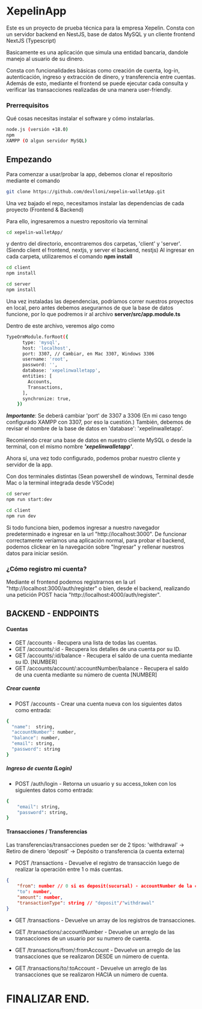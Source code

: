 # XepelinApp

Este es un proyecto de prueba técnica para la empresa Xepelin. Consta con un servidor backend en NestJS, base de datos MySQL y un cliente frontend NextJS (Typescript)

Basicamente es una aplicación que simula una entidad bancaria, dandole manejo al usuario de su dinero.

Consta con funcionalidades básicas como creación de cuenta, log-in, autenticación, ingreso y extracción de dinero, y transferencia entre cuentas. Además de esto, mediante el frontend se puede ejecutar cada consulta y verificar las transacciones realizadas de una manera user-friendly.

### Prerrequisitos

Qué cosas necesitas instalar el software y cómo instalarlas.

```bash
node.js (versión +18.0)
npm
XAMPP (O algun servidor MySQL)
```

## Empezando

Para comenzar a usar/probar la app, debemos clonar el repositorio mediante el comando
```bash
git clone https://github.com/devlloni/xepelin-walletApp.git
```

Una vez bajado el repo, necesitamos instalar las dependencias de cada proyecto (Frontend & Backend)

Para ello, ingresaremos a nuestro repositorio vía terminal
```bash
cd xepelin-walletApp/
```
y dentro del directorio, encontraremos dos carpetas, 'client' y 'server'. (Siendo client el frontend, nextjs, y server el backend, nestjs)
Al ingresar en cada carpeta, utilizaremos el comando **npm install**
```bash
cd client
npm install
```
```bash
cd server
npm install
```
Una vez instaladas las dependencias, podríamos correr nuestros proyectos en local, pero antes debemos asegurarnos de que la base de datos funcione, por lo que podremos ir al archivo **server/src/app.module.ts**


Dentro de este archivo, veremos algo como 
```bash
TypeOrmModule.forRoot({
      type: 'mysql',
      host: 'localhost',
      port: 3307, // Cambiar, en Mac 3307, Windows 3306 
      username: 'root',
      password: '',
      database: 'xepelinwalletapp',
      entities: [
        Accounts,
        Transactions,
      ],
      synchronize: true,
    })
```
***Importante***: Se deberá cambiar 'port' de 3307 a 3306 (En mi caso tengo configurado XAMPP con 3307, por eso la cuestión.)
También, debemos de revisar el nombre de la base de datos en 'database': 'xepelinwalletapp'.

Recomiendo crear una base de datos en nuestro cliente MySQL o desde la terminal, con el mismo nombre ***'xepelinwalletapp'***.


Ahora sí, una vez todo configurado, podemos probar nuestro cliente y servidor de la app.

Con dos terminales distintas (Sean powershell de windows, Terminal desde Mac o la terminal integrada desde VSCode)

```bash
cd server
npm run start:dev
```

```bash
cd client
npm run dev
```

Si todo funciona bien, podemos ingresar a nuestro navegador predeterminado e ingresar en la url "http://localhost:3000". De funcionar correctamente veríamos una aplicación normal, para probar el backend, podemos clickear en la navegación sobre "Ingresar" y rellenar nuestros datos para iniciar sesión.

### ¿Cómo registro mi cuenta?

Mediante el frontend podemos registrarnos en la url "http://localhost:3000/auth/register" o bien, desde el backend, realizando una petición POST hacia "http://localhost:4000/auth/register".

## BACKEND - ENDPOINTS

#### Cuentas

- GET /accounts - Recupera una lista de todas las cuentas.
- GET /accounts/:id - Recupera los detalles de una cuenta por su ID.
- GET /accounts/:id/balance - Recupera el saldo de una cuenta mediante su ID. [NUMBER]
- GET /accounts/account/:accountNumber/balance - Recupera el saldo de una cuenta mediante su número de cuenta [NUMBER]

##### Crear cuenta

- POST /accounts - Crear una cuenta nueva con los siguientes datos como entrada: 
```bash
{
  "name":  string,
  "accountNumber": number,
  "balance": number,
  "email": string,
  "password": string
}
```

##### Ingreso de cuenta (Login)
- POST /auth/login - Retorna un usuario y su access_token con los siguientes datos como entrada:
```bash
{
    "email": string,
    "password": string,
}
```

#### Transacciones / Transferencias
Las transferencias/transacciones pueden ser de 2 tipos: 
'withdrawal' -> Retiro de dinero
'deposit' -> Depósito o transferencia (a cuenta externa)

- POST /transactions - Devuelve el registro de transacción luego de realizar la operación entre 1 o más cuentas.

```json
{
    "from": number // 0 si es deposit(sucursal) - accountNumber de la cuenta si es transferencia.
    "to": number,
    "amount": number,
    "transactionType": string // "deposit"/"withdrawal"
}
```
- GET /transactions - Devuelve un array de los registros de transacciones.

- GET /transactions/:accountNumber - Devuelve un arreglo de las transacciones de un usuario por su numero de cuenta.

- GET /transactions/from/:fromAccount - Devuelve un arreglo de las transacciones que se realizaron DESDE un número de cuenta.

- GET /transactions/to/:toAccount - Devuelve un arreglo de las transacciones que se realizaron HACIA un número de cuenta.

# FINALIZAR END.